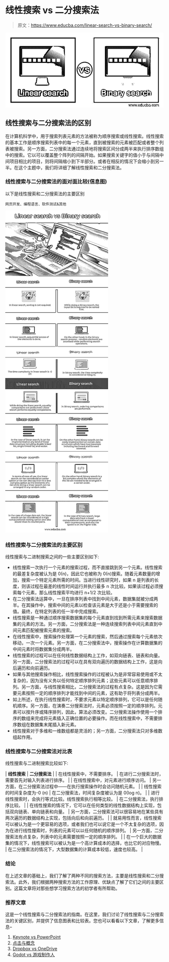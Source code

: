 # 线性搜索 vs 二分搜索法

> 原文：<https://www.educba.com/linear-search-vs-binary-search/>

![Linear search vs Binary search](img/b19ce9fe92642684c07679d69e84b483.png)



## 线性搜索与二分搜索法的区别

在计算机科学中，用于搜索列表元素的方法被称为顺序搜索或线性搜索。线性搜索的基本工作是顺序搜索列表中的每一个元素，直到被搜索的元素被匹配或者整个列表被搜索。另一方面，二分搜索法通过连续地将搜索区间分成两半来执行排序数组中的搜索。它以可以覆盖整个阵列的间隔开始。如果搜索关键字的值小于与间隔中间项目相比的项目，则将间隔缩小到下半部分。或者在相反的情况下会缩小到另一半。在这个主题中，我们将详细了解线性搜索和二分搜索法。

### 线性搜索与二分搜索法的面对面比较(信息图)

以下是线性搜索和二分搜索法的主要区别

<small>网页开发、编程语言、软件测试&其他</small>

![Linear-search-vs-Binary-search-info](img/c277ecd0be34b86b40ef12a6c137e67c.png)



### 线性搜索与二分搜索法的主要区别

线性搜索与二进制搜索之间的一些主要区别如下:

*   线性搜索一次执行一个元素的搜索过程，而不直接跳到另一个元素。线性搜索的最差复杂度被认为是 0(n)，因此它也被称为 0(n)搜索。随着元素数量的增加，搜索一个特定元素所需的时间。当进行线性研究时，如果 n 是列表的长度，则该过程在最差的线性时间运行并执行最多 n 次比较。如果该过程必须搜索每个元素，那么线性搜索平均进行 n+1/2 次比较。
*   在二分搜索法运算中，一旦在排序列表中找到中间元素，数据集就被分成两半。在其操作中，搜索中间的元素以检查该元素是大于还是小于需要搜索的值。最终，在特定列表的任一半中完成搜索。
*   线性搜索是一种通过顺序搜索数据集的每个元素直到找到所需元素来搜索数据集的元素的方法。另一方面，二分搜索法是一种连续搜索列表中间元素直到中间元素匹配被搜索元素的搜索。
*   在线性搜索中，搜索操作处理第一个元素的搜索，然后通过搜索每个元素依次移动，一次一个元素。另一方面，在二分搜索法中，搜索操作在计算数据集的中间元素时将数据集分成两半。
*   线性搜索的过程可以在任何线性数据结构上工作，如双向链表、链表和向量。另一方面，二分搜索法的过程可以在具有双向遍历的数据结构上工作，这是向后遍历和向前遍历。
*   如果与其他搜索操作相比，线性搜索操作的过程被认为是非常容易使用或不太复杂的，因为没有义务以任何特定顺序排列元素；这些元素可以任意顺序排列。另一方面，与线性搜索相比，二分搜索法的过程有点复杂。这是因为它需要元素按照一定的顺序排列才能找到中间的元素，这有助于将列表分成两半。
*   如上所述，在执行线性搜索时，不要求元素以特定顺序排列，它可以是任何随机顺序。另一方面，在演奏二分搜索法时，元素必须按照一定的顺序排列。元素可以按升序或降序排列，因此，算法必须改变。二分搜索法操作使用一个排序的数组来完成将元素插入正确位置的必要操作。而在线性搜索中，不需要排序数组在数据集末尾插入新元素。
*   线性搜索对于多维和一维数组都是灵活的；另一方面，二分搜索法只对多维数组起作用。

### 线性搜索与二分搜索法对比表

线性搜索与二进制搜索比较如下:

| **线性搜索** | **二分搜索法** |
| 在线性搜索中，不需要排序。 | 在进行二分搜索法时，需要首先对输入列表进行排序。 |
| 在线性搜索中，对元素进行顺序访问。 | 另一方面，在二分搜索法过程中——在执行搜索操作时会访问随机元素。 |
| 线性搜索的时间复杂度为-0 (n) | 在二分搜索法，时间复杂度被认为是 0(log n)。 |
| 进行线性搜索时，会执行等式比较。线性搜索执行相等比较。 | 在二分搜索法，执行排序比较。 |
| 在线性搜索的情况下，它可以在任何类型的线性数据结构上实现，包括双向链表、单向链表和向量。 | 另一方面，二分搜索法可以很容易地在某些具有两次遍历的数据结构上实现，包括向后和向前遍历。 |
| 就易用性而言，线性搜索可以被认为是一个更容易的选项，或者我们也可以说它是一个不太复杂的选项，因为在进行线性搜索时，列表的元素可以以任何随机的顺序排列。 | 另一方面，二分搜索法有点复杂，列表中的元素需要按照一定的顺序排列。 |
| 在一个巨大的数据集的情况下，线性搜索可以被认为是一个高计算成本的选择，也比它的对应物慢。 | 在二分搜索法的情况下，大型数据集的计算成本较低，速度也较高。 |

### 结论

在上述文章的基础上，我们了解了两种不同的搜索方法，主要是线性搜索和二分搜索法。此外，我们根据两种搜索方法的工作原理、优缺点了解了它们之间的主要区别。这篇文章将对那些想学习搜索方法的初学者有所帮助。

### 推荐文章

这是一个线性搜索与二分搜索法的指南。在这里，我们讨论了线性搜索与二分搜索法的关键区别，并提供了信息图表和比较表。您也可以看看以下文章，了解更多信息–

1.  [Keynote vs PowerPoint](https://www.educba.com/keynote-vs-powerpoint/)
2.  [点击与概念](https://www.educba.com/clickup-vs-notion/)
3.  [Dropbox vs OneDrive](https://www.educba.com/dropbox-vs-onedrive/)
4.  [Godot vs 游戏制作人](https://www.educba.com/godot-vs-game-maker/)






